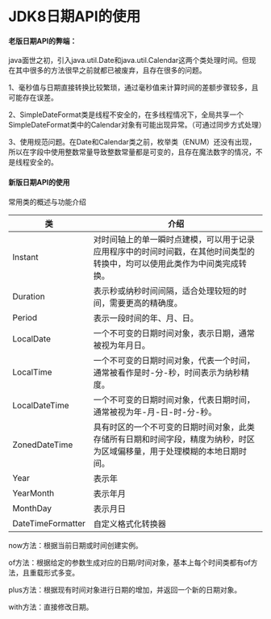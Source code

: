 # JDK8日期API的使用

#### 老版日期API的弊端：

java面世之初，引入java.util.Date和java.util.Calendar这两个类处理时间。但现在其中很多的方法很早之前就都已被废弃，且存在很多的问题。

1、毫秒值与日期直接转换比较繁琐，通过毫秒值来计算时间的差额步骤较多，且可能存在误差。

2、SimpleDateFormat类是线程不安全的，在多线程情况下，全局共享一个SimpleDateFormat类中的Calendar对象有可能出现异常。（可通过同步方式处理）

3、使用规范问题。在Date和Calendar类之前，枚举类（ENUM）还没有出现，所以在字段中使用整数常量导致整数常量都是可变的，且存在魔法数字的情况，不是线程安全的。

#### 新版日期API的使用

常用类的概述与功能介绍

| 类                | 介绍                                                         |
| ----------------- | ------------------------------------------------------------ |
| Instant           | 对时间轴上的单一瞬时点建模，可以用于记录应用程序中的时间时间戳，在其他时间类型的转换中，均可以使用此类作为中间类完成转换。 |
| Duration          | 表示秒或纳秒时间间隔，适合处理较短的时间，需要更高的精确度。 |
| Period            | 表示一段时间的年、月、日。                                   |
| LocalDate         | 一个不可变的日期时间对象，表示日期，通常被视为年月日。       |
| LocalTime         | 一个不可变的日期时间对象，代表一个时间，通常被看作是时-分-秒，时间表示为纳秒精度。 |
| LocalDateTime     | 一个不可变的日期时间对象，代表日期时间，通常被视为年-月-日-时-分-秒。 |
| ZonedDateTime     | 具有时区的一个不可变的日期时间对象，此类存储所有日期和时间字段，精度为纳秒，时区为区域偏移量，用于处理模糊的本地日期时间。 |
| Year              | 表示年                                                       |
| YearMonth         | 表示年月                                                     |
| MonthDay          | 表示月日                                                     |
| DateTimeFormatter | 自定义格式化转换器                                           |

now方法：根据当前日期或时间创建实例。

of方法：根据给定的参数生成对应的日期/时间对象，基本上每个时间类都有of方法，且重载形式多变。

plus方法：根据现有时间对象进行日期的增加，并返回一个新的日期对象。

with方法：直接修改日期。
